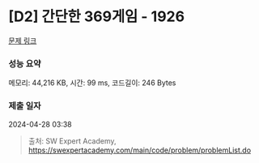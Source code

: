 # [D2] 간단한 369게임 - 1926 

[문제 링크](https://swexpertacademy.com/main/code/problem/problemDetail.do?contestProbId=AV5PTeo6AHUDFAUq) 

### 성능 요약

메모리: 44,216 KB, 시간: 99 ms, 코드길이: 246 Bytes

### 제출 일자

2024-04-28 03:38



> 출처: SW Expert Academy, https://swexpertacademy.com/main/code/problem/problemList.do